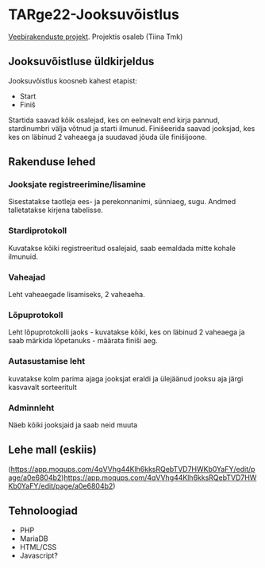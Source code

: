# TARge22-Jooksuvõistlus
[Veebirakenduste projekt](https://github.com/users/TiinaTmk/projects/4). Projektis osaleb (Tiina Tmk)
## Jooksuvõistluse üldkirjeldus
Jooksuvõistlus koosneb kahest etapist:
 - Start
 - Finiš

Startida saavad kõik osalejad, kes on eelnevalt end kirja pannud, stardinumbri välja võtnud ja starti ilmunud.
Finišeerida saavad jooksjad, kes kes on läbinud 2 vaheaega ja suudavad jõuda üle finišijoone.
## Rakenduse lehed
### Jooksjate registreerimine/lisamine
Sisestatakse taotleja ees- ja perekonnanimi, sünniaeg, sugu. Andmed talletatakse kirjena tabelisse.
### Stardiprotokoll
Kuvatakse kõiki registreeritud osalejaid, saab eemaldada mitte kohale ilmunuid.
### Vaheajad
Leht vaheaegade lisamiseks, 2 vaheaeha.
### Lõpuprotokoll
Leht lõpuprotokolli jaoks - kuvatakse kõiki, kes on läbinud 2 vaheaega ja saab märkida lõpetanuks - määrata finiši aeg.
### Autasustamise leht
kuvatakse kolm parima ajaga jooksjat eraldi ja ülejäänud jooksu aja järgi kasvavalt sorteeritult
### Adminnleht
Näeb kõiki jooksjaid ja saab neid muuta
## Lehe mall (eskiis)
(https://app.moqups.com/4qVVhg44Klh6kksRQebTVD7HWKb0YaFY/edit/page/a0e6804b2)https://app.moqups.com/4qVVhg44Klh6kksRQebTVD7HWKb0YaFY/edit/page/a0e6804b2)

## Tehnoloogiad
 - PHP
 - MariaDB
 - HTML/CSS
 - Javascript?
